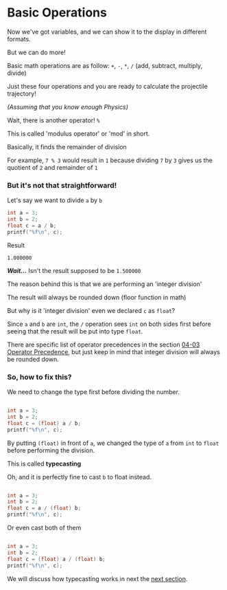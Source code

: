 # Basic Operations

Now we've got variables, and we can show it to the display in different formats. 

But we can do more!

Basic math operations are as follow: `+`, `-`, `*`, `/` (add, subtract, multiply, divide)

Just these four operations and you are ready to calculate the projectile trajectory!

*(Assuming that you know enough Physics)*

Wait, there is another operator! `%`

This is called 'modulus operator' or 'mod' in short.

Basically, it finds the remainder of division

For example, `7 % 3` would result in `1` because dividing `7` by `3` gives us the quotient of `2` and remainder of `1`

### But it's not that straightforward!

Let's say we want to divide `a` by `b`

```c
int a = 3;
int b = 2;
float c = a / b;
printf("%f\n", c);
```

Result

```
1.000000
```

***Wait...*** Isn't the result supposed to be `1.500000`

The reason behind this is that we are performing an 'integer division'

The result will always be rounded down (floor function in math)

But why is it 'integer division' even we declared `c` as `float`?

Since `a` and `b` are `int`, the `/` operation sees `int` on both sides first before seeing that the result will be put into type `float`.

There are specific list of operator precedences in the section [04-03 Operator Precedence](./04-03%20Operator%20Precedence.md), but just keep in mind that integer division will always be rounded down.

### So, how to fix this?

We need to change the type first before dividing the number.

```c

int a = 3;
int b = 2;
float c = (float) a / b;
printf("%f\n", c);

```

By putting `(float)` in front of `a`, we changed the type of `a` from `int` to `float` before performing the division.

This is called **typecasting**


Oh, and it is perfectly fine to cast `b` to float instead.

```c

int a = 3;
int b = 2;
float c = a / (float) b;
printf("%f\n", c);

```

Or even cast both of them

```c

int a = 3;
int b = 2;
float c = (float) a / (float) b;
printf("%f\n", c);

```

We will discuss how typecasting works in next the [next section](./04-02%20Typecasting.md).